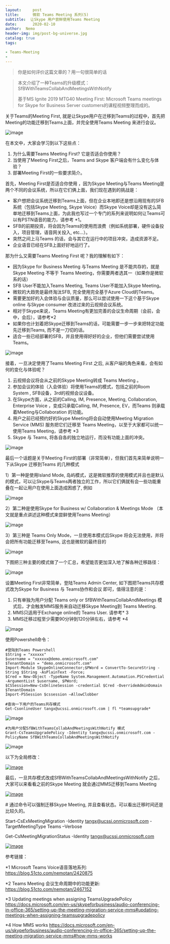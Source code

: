 ```yaml
---
layout:     post
title:      微软 Teams Meeting 系列(5) 
subtitle:  让Skype 用户尝鲜使用Teams Meeting
date:       2020-02-10
author:  Nemo
header-img: img/post-bg-universe.jpg
catalog: true
tags:

- Teams-Meeting
- 
---
```


> 你是如何评价这篇文章的？用一句很简单的话

> 本文介绍了一种Teams的升级模式：SfBWithTeamsCollabAndMeetingsWithNotify 
>
> 基于MS Ignite 2019 MTG40 Meeting First: Microsoft Teams meetings for Skype for Business Server customers的课程视频整理而成的。

关于Teams的Meeting First, 就是让Skype用户在迁移到Teams的过程中，首先把Meeting的功能迁移到Teams上面，并完全使用Teams Meeting 来进行会议。

![image](https://cdn.jsdelivr.net/gh/tangx007/tangx007.github.io/img/image_thumb21.png)

在本文中，大家会学习到以下这些点：

1. 为什么需要Teams Meeting First? 它是否适合你使用？
2. 当使用了Meeting First之后，Teams and Skype 客户端会有什么变化与体验？
3. 部署Meeting First的一些要求简介。

首先，Meeting First是否适合你使用 ，因为Skype Meeting与Teams Meeting是两个不同的会议系统，所以在它们俩上面，我们现在遇到的挑战是：

- 客户想把会议系统迁移到Teams上面，但在企业本地即还是想沿用现有的SFB系统（包括Skype Meeting, Skype Voice）而Skype Voice却是没有这么简单地迁移到Teams上面，为此我也写过一个专门的系列来说明如何让Teams可以有PSTN语音的能力，请参考 *1。
- SFB的前期投资，将会因为Teams的使用而浪费（例如系统部署，硬件设备投入，项目管理，语音网关投入, etc…）。
- 突然之间上马Teams 的话，会与其它在运行中的项目冲突，造成资源不足。
- 企业语音已经在SFB上面好好地运行了。

那为什么又需要Teams Meeting First 呢？我的理解有如下：

- 因为Skype for Business Meeting 与Teams Meeting 是不能共存的，就是 Skype Meeting 不等于 Teams Meeting，你需要两者选其一（如果你是微软系的话）
- SFB User不能加入Teams Meeting, Teams User不能加入Skype Meeting。
- 微软的大趋势是最终淘汰SFB, 完全使用完全基于Azure Cloud的Teams。
- 需要更加好的入会体验与会议质量，那么可以尝试使用一下这个基于Skype online 与Skype consumer 改进过来的云视频会议系统。
- 相对于Skype来说，Teams Meeting有更加完善的会议生命周期（会前，会中，会后），请参考*2
- 如果你也计划着把Skype迁移到Teams的话，可能需要一步一步来把特定功能先迁移到Teams, 而不是一刀切的话。
- 适合一些已经部署的SFB，并且使用得好好的企业，但他们需要尝试使用Teams。

![image](https://cdn.jsdelivr.net/gh/tangx007/tangx007.github.io/img/image_thumb20.png)

接着，一旦决定使用了Teams Meeting First 之后, 从客户端的角色来看，会有如何的变化与体验呢？

1. 云视频会议将会从之前的Skype Meeting转成 Teams Meeting 。
2. 参加会议的体验（入会体验）将使用Teams的模式，包括之前的Room System , SFB设备，3rd的视频会议设备。
3. 在Skype方面，从之前的Calling, IM, Presence, Meeting, Collaboration, Enterprise Voice ，变成只承载Calling, IM, Presence, EV，而Teams 则承载着Meeting与Collaboration 的功能。
4. 用户之前已经预约好的Skype Meeting将会自动使用Meeting Migration Service (MMS) 服务把它们迁移至 Teams Meeting，以至于大家都可以统一使用Teams Meeting，请参考 *3
5. Skype 与 Teams, 将各自各的独立地运行，而没有功能上面的冲突。

![image](https://cdn.jsdelivr.net/gh/tangx007/tangx007.github.io/img/image16_thumb5.png)

最后一个话题是关于Meeting First的部署（非常简单），但我们首先来简单说明一下从Skype 迁移到Teams 的几种模式



1）第一种是使用Island Mode, 岛屿模式，这是微软推荐的使用模式并且也是默认的模式，可以让Skype与Teams两者独立的工作，所以它们俩就有会一些功能重叠在一起让用户在使用上面造成困惑了, 例如

![image](https://cdn.jsdelivr.net/gh/tangx007/tangx007.github.io/img/image_thumb9.png)

2）第二种是使用Skype for Business w/ Collaboration & Meetings Mode （本文就是重点讲述这种模式来尝鲜使用Teams Meeting）

![image](https://cdn.jsdelivr.net/gh/tangx007/tangx007.github.io/img/image_thumb11.png)

3）第三种是 Teams Only Mode，一旦使用本模式后Skype 将会无法使用，并将会把所有功能迁移至Teams, 这也是微软的最终目的

![image](https://cdn.jsdelivr.net/gh/tangx007/tangx007.github.io/img/06160568d1790ddfdf584989fb705b68bf98.png)

下图把三种主要的模式做了一个汇总，希望能否更加深入地了解各种迁移路径：

![image](https://cdn.jsdelivr.net/gh/tangx007/tangx007.github.io/img/061648f33c62ce31d7ecdf0c930485bf7b21.png)

设置Meeting First非常简单，登陆Teams Admin Center, 如下图把Teams共存模式改为Skype for Business 与 Teams协作和会议 即可，值得注意的是：

1. 只有单独为用户分配 Teams only or SfBWithTeamsCollabAndMeetings 模式后，才会触发MMS服务来自动迁移Skype Meeting到 Teams Meeting.
2. MMS只适用于Exchange online的 Teams User. 请参考* 3
3. MMS迁移过程至少需要90分钟到120分钟左右，请参考 *4

![image](https://cdn.jsdelivr.net/gh/tangx007/tangx007.github.io/img/image19_thumb.png)

使用Powershell命令：

```
#登陆到Teams Powershell
$String = "xxxxxx"
$username = "xxxxxx@demo.onmicrosoft.com"
$TenantDomain = "demo.onmicrosoft.com"
Import-Module SkypeOnlineConnector;$PWord = ConvertTo-SecureString -String $String -AsPlainText -Force;
$Cred = New-Object -TypeName System.Management.Automation.PSCredential -ArgumentList $username, $PWord;
$CSSession=New-CsOnlineSession -credential $Cred -OverrideAdminDomain $TenantDomain
Import-PSSession $cssession –AllowClobber

#查询一下用户的Teams共存模式
Get-CsonlineUser tangx@ucssi.onmicrosoft.com | fl *teamsupgrade*
```

![image](https://cdn.jsdelivr.net/gh/tangx007/tangx007.github.io/img/image_thumb25.png)

```
#为用户分配SfBWithTeamsCollabAndMeetingsWithNotify 模式
Grant-CsTeamsUpgradePolicy -Identity tangx@ucssi.onmicrosoft.com -PolicyName SfBWithTeamsCollabAndMeetingsWithNotify
```

![image](https://cdn.jsdelivr.net/gh/tangx007/tangx007.github.io/img/image_thumb28.png)

以下为全局修改：

[![image](file:///C:/Users/Nemo/AppData/Local/Temp/OpenLiveWriter224483931/supfiles95823B/image22_thumb1.png)](file:///C:/Users/Nemo/AppData/Local/Temp/OpenLiveWriter224483931/supfiles95823B/image222.png)



最后，一旦共存模式改成SfBWithTeamsCollabAndMeetingsWithNotify 之后，大家可以来看看之前的Skype Meeting 就会通过MMS迁移到Teams Meeting

[![image](file:///C:/Users/Nemo/AppData/Local/Temp/OpenLiveWriter224483931/supfiles95823B/image_thumb37.png)](file:///C:/Users/Nemo/AppData/Local/Temp/OpenLiveWriter224483931/supfiles95823B/image67.png)



\# 通过命令可以强制迁移Skype Meeting, 并且查看状态。可以看出迁移时间还是比较久的。

Start-CsExMeetingMigration -Identity tangx@ucssi.onmicrosoft.com -TargetMeetingType Teams –Verbose

Get-CsMeetingMigrationStatus -Identity [tangx@ucssi.onmicrosoft.com](mailto:tangx@ucssi.onmicrosoft.com)

[![image](file:///C:/Users/Nemo/AppData/Local/Temp/OpenLiveWriter224483931/supfiles95823B/image_thumb38.png)](file:///C:/Users/Nemo/AppData/Local/Temp/OpenLiveWriter224483931/supfiles95823B/image68.png)



参考链接：

*1 Microsoft Teams Voice语音落地系列: https://blog.51cto.com/nemotan/2420875

*2 Teams Meeting 会议生命周期中的功能更新: https://blog.51cto.com/nemotan/2467152

*3 Updating meetings when assigning TeamsUpgradePolicy https://docs.microsoft.com/en-us/skypeforbusiness/audio-conferencing-in-office-365/setting-up-the-meeting-migration-service-mms#updating-meetings-when-assigning-teamsupgradepolicy

*4 How MMS works https://docs.microsoft.com/en-us/skypeforbusiness/audio-conferencing-in-office-365/setting-up-the-meeting-migration-service-mms#how-mms-works

